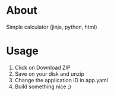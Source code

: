 # About

Simple calculator (jinja, python, html)

# Usage

1. Click on Download ZIP
2. Save on your disk and unzip
3. Change the application ID in app.yaml
4. Build something nice ;)

